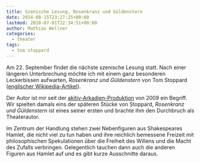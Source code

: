 ```yaml
---
title: Szenische Lesung, Rosenkranz und Güldenstern
date: 2014-08-15T23:27:25+00:00
lastmod: 2018-07-01T22:34:51+00:00
author: Mathias Wellner
categories:
  - theater
tags:
  - tom stoppard
---
```

Am 22. September findet die nächste szenische Lesung statt. Nach einer längeren Unterbrechung möchte ich mit einem ganz besonderen Leckerbissen aufwarten, _Rosenkranz und Güldenstern_ von Tom Stoppard (<a href="http://en.wikipedia.org/wiki/Rosencrantz_and_Guildenstern_Are_Dead" title="Rosencrantz and Guildenstern are dead" target="_blank">englischer Wikipedia-Artikel</a>). 
<!--more-->

Der Autor ist mir seit der <a href="http://www.aki.ethz.ch/akitiv/archive/arkadien/index.html" title="Arkadien" target="_blank">akitiv-Arkadien-Produktion</a> von 2009 ein Begriff. Wir spielten damals eins der späteren Stücke von Stoppard, _Rosenkranz und Güldenstern_ ist eines seiner ersten und brachte ihm den Durchbruch als Theaterautor. 

Im Zentrum der Handlung stehen zwei Nebenfiguren aus Shakespeares Hamlet, die nicht viel zu tun haben und ihre reichlich bemessene Freizeit mit philosophischen Spekulationen über die Freiheit des Willens und die Macht des Zufalls verbringen. Gelegentlich tauchen dann auch die anderen Figuren aus Hamlet auf und es gibt kurze Ausschnitte daraus. 
